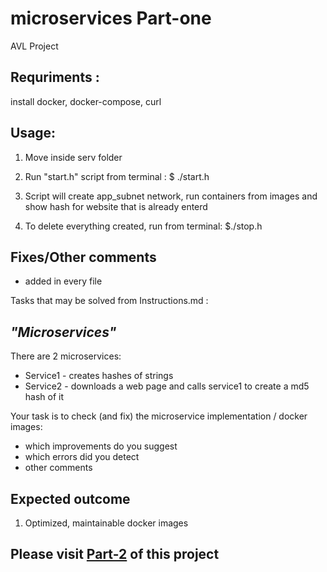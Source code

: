# microservices Part-one

AVL Project

## Requriments :

install docker, docker-compose, curl

## Usage: 

1. Move inside serv folder

2. Run "start.h" script from terminal : $ ./start.h

3. Script will create app_subnet network, run containers from images and show hash for website that is already enterd 

4. To delete everything created, run from terminal: $./stop.h


## Fixes/Other comments 

- added in every file


Tasks that may be solved from Instructions.md :

## *"Microservices"*

There are 2 microservices:

* Service1 - creates hashes of strings
* Service2 - downloads a web page and calls service1 to create a md5 hash of it

Your task is to check (and fix) the microservice implementation / docker images:

* which improvements do you suggest 
* which errors did you detect 
* other comments

## Expected outcome

1. Optimized, maintainable docker images


## Please visit [Part-2](https://github.com/Spike433/microservices2.0) of this project

